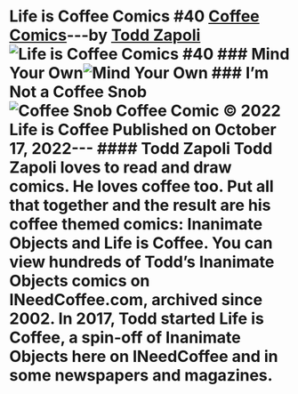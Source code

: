 # Life is Coffee Comics #40 [Coffee Comics](https://ineedcoffee.com/section/coffee-comics/)---by [Todd Zapoli](https://ineedcoffee.com/by/todd-zapoli/)![Life is Coffee Comics #40](https://ineedcoffee.com/images/posts/life-is-coffee-comics-40/life-is-coffee-640x400-new.jpg) ### Mind Your Own![Mind Your Own](https://ineedcoffee.com/assets/mind-your-own-coffee-comic.CtxKy1HU_ZhPXm7.webp) ### I’m Not a Coffee Snob![Coffee Snob Coffee Comic](https://ineedcoffee.com/assets/not-a-coffee-snob-coffee-comic.Cq3OGt80_fpeBl.webp) © 2022 Life is Coffee Published on October 17, 2022--- #### Todd Zapoli Todd Zapoli loves to read and draw comics. He loves coffee too. Put all that together and the result are his coffee themed comics: Inanimate Objects and Life is Coffee. You can view hundreds of Todd’s Inanimate Objects comics on INeedCoffee.com, archived since 2002. In 2017, Todd started Life is Coffee, a spin-off of Inanimate Objects here on INeedCoffee and in some newspapers and magazines.